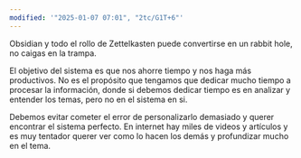 ```yaml
---
modified: '"2025-01-07 07:01", "2tc/G1T+6"'
---
```

Obsidian y todo el rollo de Zettelkasten puede convertirse en un rabbit hole, no caigas en la trampa. 

El objetivo del sistema es que nos ahorre tiempo y nos haga más productivos. No es el propósito que tengamos que dedicar mucho tiempo a procesar la información, donde si debemos dedicar tiempo es en analizar y entender los temas, pero no en el sistema en si. 

Debemos evitar cometer el error de personalizarlo demasiado y querer encontrar el sistema perfecto. En internet hay miles de videos y artículos y es muy tentador querer ver como lo hacen los demás y profundizar mucho en el tema. 